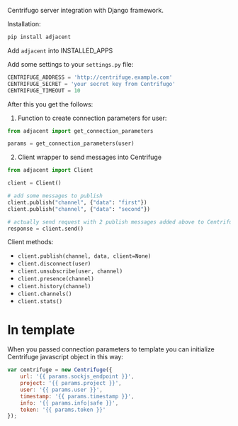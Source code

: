 Centrifugo server integration with Django framework.

Installation:

```bash
pip install adjacent
```

Add `adjacent` into INSTALLED_APPS

Add some settings to your `settings.py` file:

```python
CENTRIFUGE_ADDRESS = 'http://centrifuge.example.com'
CENTRIFUGE_SECRET = 'your secret key from Centrifugo'
CENTRIFUGE_TIMEOUT = 10
```

After this you get the follows:

1) Function to create connection parameters for user:

```python
from adjacent import get_connection_parameters

params = get_connection_parameters(user)
```

2) Client wrapper to send messages into Centrifuge

```python
from adjacent import Client

client = Client()

# add some messages to publish
client.publish("channel", {"data": "first"})
client.publish("channel", {"data": "second"})

# actually send request with 2 publish messages added above to Centrifuge
response = client.send()
```

Client methods:

* `client.publish(channel, data, client=None)`
* `client.disconnect(user)`
* `client.unsubscribe(user, channel)`
* `client.presence(channel)`
* `client.history(channel)`
* `client.channels()`
* `client.stats()`

In template
===========

When you passed connection parameters to template you can initialize Centrifuge javascript object in this way:

```javascript
var centrifuge = new Centrifuge({
    url: '{{ params.sockjs_endpoint }}',
    project: '{{ params.project }}',
    user: '{{ params.user }}',
    timestamp: '{{ params.timestamp }}',
    info: '{{ params.info|safe }}',
    token: '{{ params.token }}'
});
```
